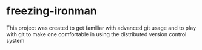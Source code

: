 freezing-ironman
================

This project was created to get familiar with advanced git usage and to play with git to make one comfortable in using the distributed version control system
